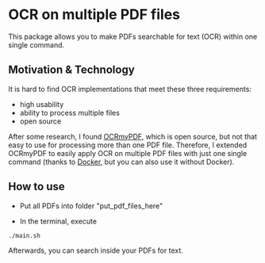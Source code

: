 OCR on multiple PDF files
============
This package allows you to make PDFs searchable for text (OCR) within one single command.


Motivation & Technology
-----------------------
It is hard to find OCR implementations that meet these three requirements:
  - high usability
  - ability to process multiple files
  - open source

After some research, I found [OCRmyPDF](https://github.com/jbarlow83/OCRmyPDF), which is open source, but not that easy to use for processing more than one PDF file. Therefore, I extended OCRmyPDF to easily apply OCR on multiple PDF files with just one single command (thanks to [Docker](https://www.docker.com/), but you can also use it without Docker).


How to use
----------
  - Put all PDFs into folder "put_pdf_files_here"

  - In the terminal, execute

  ```
  ./main.sh
  ```

  Afterwards, you can search inside your PDFs for text.
